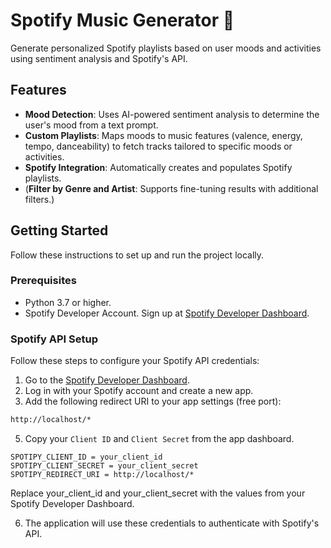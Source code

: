 # Spotify Music Generator 🎵
Generate personalized Spotify playlists based on user moods and activities using sentiment analysis and Spotify's API.

## Features
- **Mood Detection**: Uses AI-powered sentiment analysis to determine the user's mood from a text prompt.
- **Custom Playlists**: Maps moods to music features (valence, energy, tempo, danceability) to fetch tracks tailored to specific moods or activities.
- **Spotify Integration**: Automatically creates and populates Spotify playlists.
- (**Filter by Genre and Artist**: Supports fine-tuning results with additional filters.)

## Getting Started
Follow these instructions to set up and run the project locally.

### Prerequisites
- Python 3.7 or higher.
- Spotify Developer Account. Sign up at [Spotify Developer Dashboard](https://developer.spotify.com/dashboard/).

### Spotify API Setup
Follow these steps to configure your Spotify API credentials:

1. Go to the [Spotify Developer Dashboard](https://developer.spotify.com/dashboard/).
2. Log in with your Spotify account and create a new app.
3. Add the following redirect URI to your app settings (free port):
```bash
http://localhost/*
```

5. Copy your `Client ID` and `Client Secret` from the app dashboard.
```plaintext
SPOTIPY_CLIENT_ID = your_client_id
SPOTIPY_CLIENT_SECRET = your_client_secret
SPOTIPY_REDIRECT_URI = http://localhost/*
```

Replace your_client_id and your_client_secret with the values from your Spotify Developer Dashboard.

6. The application will use these credentials to authenticate with Spotify's API.
